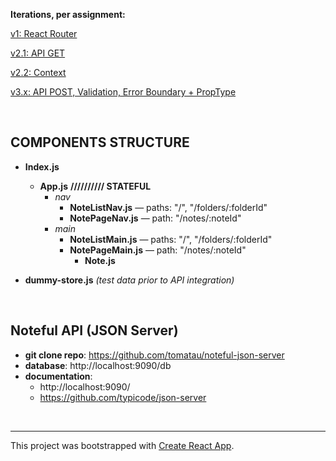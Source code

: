 **Iterations, per assignment:** 

[v1: React Router](https://courses.thinkful.com/react-v1/checkpoint/14#assignment)

[v2.1: API GET](https://courses.thinkful.com/react-v1/checkpoint/16#assignment)

[v2.2: Context](https://courses.thinkful.com/react-v1/checkpoint/16#assignment)

[v3.x: API POST, Validation, Error Boundary + PropType](https://courses.thinkful.com/react-v1/checkpoint/17#assignment)

<br />

## COMPONENTS STRUCTURE

* **Index.js** 
  * **App.js** **////////// STATEFUL**
    * _nav_
      * **NoteListNav.js** — paths: "/", "/folders/:folderId"
      * **NotePageNav.js** — path: "/notes/:noteId"
    * _main_ 
      * **NoteListMain.js** — paths: "/", "/folders/:folderId"
      * **NotePageMain.js** — path: "/notes/:noteId"
        * **Note.js**
        
* **dummy-store.js** _(test data prior to API integration)_

<br />

## Noteful API (JSON Server)
* **git clone repo**: https://github.com/tomatau/noteful-json-server
* **database**: http://localhost:9090/db
* **documentation**:
  * http://localhost:9090/
  * https://github.com/typicode/json-server


<br />

<hr />


This project was bootstrapped with [Create React App](https://github.com/facebook/create-react-app).
